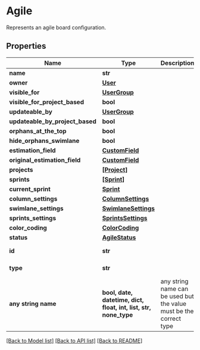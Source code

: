 # Agile

Represents an agile board configuration.

## Properties
Name | Type | Description | Notes
------------ | ------------- | ------------- | -------------
**name** | **str** |  | [optional] 
**owner** | [**User**](User.md) |  | [optional] 
**visible_for** | [**UserGroup**](UserGroup.md) |  | [optional] 
**visible_for_project_based** | **bool** |  | [optional] 
**updateable_by** | [**UserGroup**](UserGroup.md) |  | [optional] 
**updateable_by_project_based** | **bool** |  | [optional] 
**orphans_at_the_top** | **bool** |  | [optional] 
**hide_orphans_swimlane** | **bool** |  | [optional] 
**estimation_field** | [**CustomField**](CustomField.md) |  | [optional] 
**original_estimation_field** | [**CustomField**](CustomField.md) |  | [optional] 
**projects** | [**[Project]**](Project.md) |  | [optional] 
**sprints** | [**[Sprint]**](Sprint.md) |  | [optional] 
**current_sprint** | [**Sprint**](Sprint.md) |  | [optional] 
**column_settings** | [**ColumnSettings**](ColumnSettings.md) |  | [optional] 
**swimlane_settings** | [**SwimlaneSettings**](SwimlaneSettings.md) |  | [optional] 
**sprints_settings** | [**SprintsSettings**](SprintsSettings.md) |  | [optional] 
**color_coding** | [**ColorCoding**](ColorCoding.md) |  | [optional] 
**status** | [**AgileStatus**](AgileStatus.md) |  | [optional] 
**id** | **str** |  | [optional] [readonly] 
**type** | **str** |  | [optional] [readonly] 
**any string name** | **bool, date, datetime, dict, float, int, list, str, none_type** | any string name can be used but the value must be the correct type | [optional]

[[Back to Model list]](../README.md#documentation-for-models) [[Back to API list]](../README.md#documentation-for-api-endpoints) [[Back to README]](../README.md)


